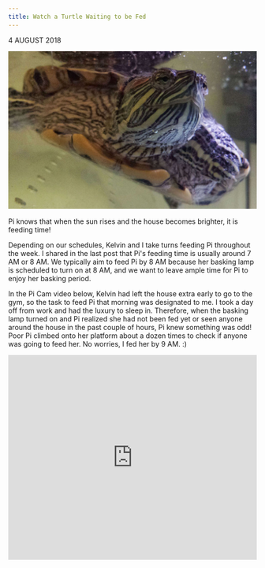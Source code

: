 ```yaml
---
title: Watch a Turtle Waiting to be Fed
---
```


4 AUGUST 2018

![Pi Face Underwater](/assets/imgs/20180723_214422-01-compressed.jpeg)

Pi knows that when the sun rises and the house becomes brighter, it is feeding time!

Depending on our schedules, Kelvin and I take turns feeding Pi throughout the week. I shared in the last post that Pi's feeding time is usually around 7 AM or 8 AM. We typically aim to feed Pi by 8 AM because her basking lamp is scheduled to turn on at 8 AM, and we want to leave ample time for Pi to enjoy her basking period.

In the Pi Cam video below, Kelvin had left the house extra early to go to the gym, so the task to feed Pi that morning was designated to me. I took a day off from work and had the luxury to sleep in. Therefore, when the basking lamp turned on and Pi realized she had not been fed yet or seen anyone around the house in the past couple of hours, Pi knew something was odd! Poor Pi climbed onto her platform about a dozen times to check if anyone was going to feed her. No worries, I fed her by 9 AM. :)

<iframe style="max-width:100%" width="740" height="416" src="https://www.youtube.com/embed/VlEaorbBlQg" title="YouTube video player" frameborder="0" allow="accelerometer; autoplay; clipboard-write; encrypted-media; gyroscope; picture-in-picture" allowfullscreen></iframe>
